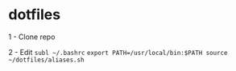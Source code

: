 dotfiles
========

1 - Clone repo

2 - Edit `subl ~/.bashrc`
``export PATH=/usr/local/bin:$PATH
source ~/dotfiles/aliases.sh``



